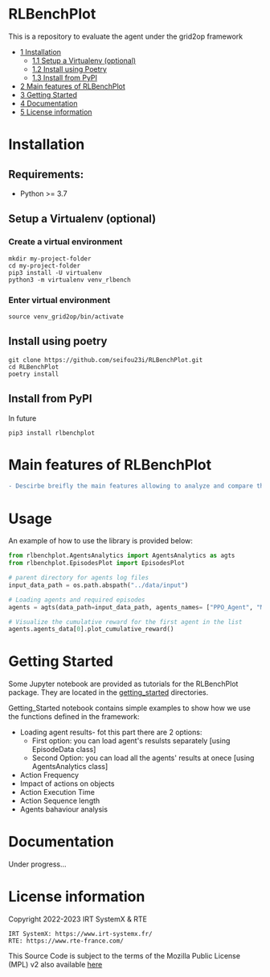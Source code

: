 # RLBenchPlot
This is a repository to evaluate the agent under the grid2op framework

*   [1 Installation](#installation)
    *   [1.1 Setup a Virtualenv (optional)](#setup-a-virtualenv-optional)
    *   [1.2 Install using Poetry](#install-using-poetry)
    *   [1.3 Install from PyPI](#install-from-pypi)
*   [2 Main features of RLBenchPlot](#main-features-of-rlbenchplot)
*   [3 Getting Started](#getting-started)
*   [4 Documentation](#documentation)
*   [5 License information](#license-information)

# Installation
## Requirements:
*   Python >= 3.7

## Setup a Virtualenv (optional)
### Create a virtual environment 
```commandline
mkdir my-project-folder
cd my-project-folder
pip3 install -U virtualenv
python3 -m virtualenv venv_rlbench
```
### Enter virtual environment
```commandline
source venv_grid2op/bin/activate
```

## Install using poetry
```commandline
git clone https://github.com/seifou23i/RLBenchPlot.git
cd RLBenchPlot
poetry install
```

## Install from PyPI
In future 
```commandline
pip3 install rlbenchplot
```

# Main features of RLBenchPlot
```diff  
- Descirbe breifly the main features allowing to analyze and compare the agents...
```

# Usage
An example of how to use the library is provided below:
```python
from rlbenchplot.AgentsAnalytics import AgentsAnalytics as agts
from rlbenchplot.EpisodesPlot import EpisodesPlot

# parent directory for agents log files
input_data_path = os.path.abspath("../data/input")

# Loading agents and required episodes
agents = agts(data_path=input_data_path, agents_names= ["PPO_Agent", "MazeRL_Agent", "Expert_Agent" ]) 

# Visualize the cumulative reward for the first agent in the list
agents.agents_data[0].plot_cumulative_reward()

```

# Getting Started
Some Jupyter notebook are provided as tutorials for the RLBenchPlot package. They are located in the 
[getting_started](getting_started) directories. 

Getting_Started notebook contains simple examples to show how we use the functions defined in the framework:

   * Loading agent results- fot this part there are 2 options:
      * First option: you can load agent's resulsts separately [using EpisodeData class]
      * Second Option: you can load all the agents' results at onece [using AgentsAnalytics class]
   * Action Frequency
   * Impact of actions on objects 
   * Action Execution Time
   * Action Sequence length
   * Agents bahaviour analysis 


   

# Documentation
Under progress...

# License information
Copyright 2022-2023 IRT SystemX & RTE

    IRT SystemX: https://www.irt-systemx.fr/
    RTE: https://www.rte-france.com/

This Source Code is subject to the terms of the Mozilla Public License (MPL) v2 also available 
[here](https://www.mozilla.org/en-US/MPL/2.0/)
